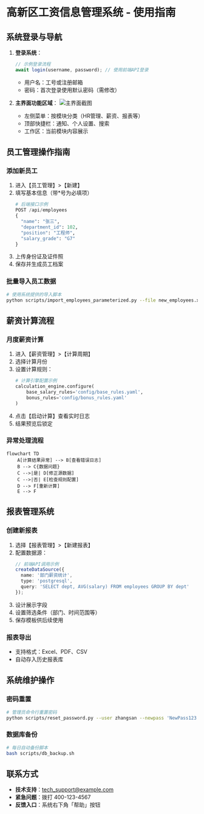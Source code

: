 # 高新区工资信息管理系统 - 使用指南

## 系统登录与导航
1. **登录系统**：
   ```typescript
   // 示例登录流程
   await login(username, password); // 使用前端API登录
   ```
   - 用户名：工号或注册邮箱
   - 密码：首次登录使用默认密码（需修改）

2. **主界面功能区域**：
   ![主界面截图](screenshots/main_dashboard.png)
   - 左侧菜单：按模块分类（HR管理、薪资、报表等）
   - 顶部快捷栏：通知、个人设置、搜索
   - 工作区：当前模块内容展示

## 员工管理操作指南

### 添加新员工
1. 进入【员工管理】>【新建】
2. 填写基本信息（带*号为必填项）
   ```python
   # 后端接口示例
   POST /api/employees
   {
     "name": "张三",
     "department_id": 102,
     "position": "工程师",
     "salary_grade": "G7"
   }
   ```
3. 上传身份证及证件照
4. 保存并生成员工档案

### 批量导入员工数据
```bash
# 使用系统提供的导入脚本
python scripts/import_employees_parameterized.py --file new_employees.xlsx
```

## 薪资计算流程

### 月度薪资计算
1. 进入【薪资管理】>【计算周期】
2. 选择计算月份
3. 设置计算规则：
   ```python
   # 计算引擎配置示例
   calculation_engine.configure(
       base_salary_rules='config/base_rules.yaml',
       bonus_rules='config/bonus_rules.yaml'
   )
   ```
4. 点击【启动计算】查看实时日志
5. 结果预览后锁定

### 异常处理流程
```mermaid
flowchart TD
    A[计算结果异常] --> B[查看错误日志]
    B --> C{数据问题}
    C -->|是| D[修正源数据]
    C -->|否| E[检查规则配置]
    D --> F[重新计算]
    E --> F
```

## 报表管理系统

### 创建新报表
1. 选择【报表管理】>【新建报表】
2. 配置数据源：
   ```typescript
   // 前端API调用示例
   createDataSource({
     name: '部门薪资统计',
     type: 'postgresql',
     query: 'SELECT dept, AVG(salary) FROM employees GROUP BY dept'
   });
   ```
3. 设计展示字段
4. 设置筛选条件（部门、时间范围等）
5. 保存模板供后续使用

### 报表导出
- 支持格式：Excel、PDF、CSV
- 自动存入历史报表库

## 系统维护操作

### 密码重置
```bash
# 管理员命令行重置密码
python scripts/reset_password.py --user zhangsan --newpass 'NewPass123!'
```

### 数据库备份
```bash
# 每日自动备份脚本
bash scripts/db_backup.sh
```

## 联系方式
- **技术支持**：tech_support@example.com
- **紧急问题**：拨打 400-123-4567
- **反馈入口**：系统右下角「帮助」按钮